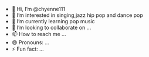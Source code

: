 - 👋 Hi, I’m @chyenne111
- 👀 I’m interested in singing,jazz hip pop and dance pop
- 🌱 I’m currently learning pop music
- 💞️ I’m looking to collaborate on ...
- 📫 How to reach me ...
- 😄 Pronouns: ...
- ⚡ Fun fact: ...

<!---
chyenne111/chyenne111 is a ✨ special ✨ repository because its `README.md` (this file) appears on your GitHub profile.
You can click the Preview link to take a look at your changes.
--->
